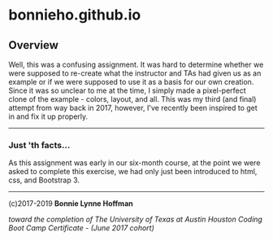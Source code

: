 # bonnieho.github.io

## Overview

Well, this was a confusing assignment. It was hard to determine whether we were supposed to re-create what the instructor and TAs had given us as an example or if we were supposed to use it as a basis for our own creation. Since it was so unclear to me at the time, I simply made a pixel-perfect clone of the example - colors, layout, and all. This was my third (and final) attempt from way back in 2017, however, I've recently been inspired to get in and fix it up properly.

- - - 

### Just 'th facts...

As this assignment was early in our six-month course, at the point we were asked to complete this exercise, we had only just been introduced to html, css, and Bootstrap 3.

- - - 


(c)2017-2019 __Bonnie Lynne Hoffman__ 

*toward the completion of The University of Texas at Austin Houston Coding Boot Camp Certificate - (June 2017 cohort)*
